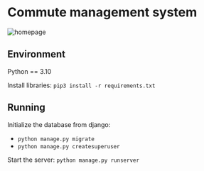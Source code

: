 # Commute management system

![homepage](https://github.com/Husseinfo/tracker/blob/main/static/images/homepage.png?raw=true)

## Environment

Python == 3.10

Install libraries: ```pip3 install -r requirements.txt```

## Running

Initialize the database from django:

- ```python manage.py migrate```
- ```python manage.py createsuperuser```

Start the server:
```python manage.py runserver```
